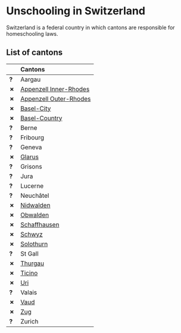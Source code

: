 # Unschooling in Switzerland

Switzerland is a federal country in which cantons are responsible for homeschooling laws.

## List of cantons

| | Cantons |
| - | :------ |
| __?__ | Aargau |
| __✗__ | [Appenzell Inner-Rhodes](Appenzell-Inner-Rhodes.md) |
| __✗__ | [Appenzell Outer-Rhodes](Appenzell-Outer-Rhodes.md) |
| __✗__ | [Basel-City](Basel-City.md) |
| __✗__ | [Basel-Country](Basel-Country.md) |
| __?__ | Berne |
| __?__ | Fribourg |
| __?__ | Geneva |
| __✗__ | [Glarus](Glarus.md) |
| __?__ | Grisons |
| __?__ | Jura |
| __?__ | Lucerne |
| __?__ | Neuchâtel |
| __✗__ | [Nidwalden](Nidwalden.md) |
| __✗__ | [Obwalden](Obwalden.md) | 
| __✗__ | [Schaffhausen](Schaffhausen.md) |
| __✗__ | [Schwyz](Schwyz.md) |
| __✗__ | [Solothurn](Solothurn.md) |
| __?__ | St Gall |
| __✗__ | [Thurgau](Thurgau.md) |
| __✗__ | [Ticino](Ticino.md) |
| __✗__ | [Uri](Uri.md) |
| __?__ | Valais |
| __✗__ | [Vaud](Vaud.md) |
| __✗__ | [Zug](Zug.md) |
| __?__ | Zurich |
